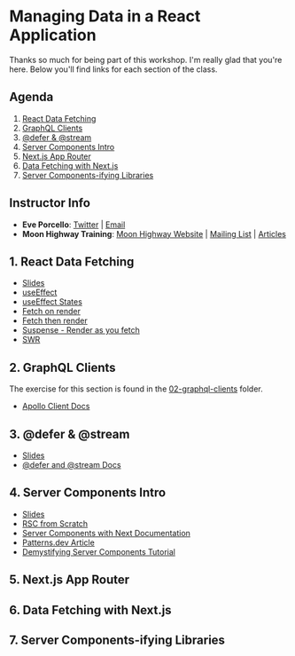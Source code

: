 # Managing Data in a React Application

Thanks so much for being part of this workshop. I'm really glad that you're here. Below you'll find links for each section of the class. 

## Agenda

1. [React Data Fetching](https://github.com/MoonHighway/react-data/blob/main/README.md#react-data-fetching)
2. [GraphQL Clients](https://github.com/MoonHighway/react-data#graphql-clients)
3. [@defer & @stream](https://github.com/MoonHighway/react-data#defer--stream)
4. [Server Components Intro](https://github.com/MoonHighway/react-data#server-components-intro)
5. [Next.js App Router](https://github.com/MoonHighway/react-data#nextjs-app-router)
6. [Data Fetching with Next.js](https://github.com/MoonHighway/react-data#data-fetching-with-nextjs)
7. [Server Components-ifying Libraries](https://github.com/MoonHighway/react-data#server-components-ifying-libraries)

## Instructor Info

- **Eve Porcello**: [Twitter](https://twitter.com/eveporcello) | [Email](mailto:eve@moonhighway.com)
- **Moon Highway Training**: [Moon Highway Website](https://www.moonhighway.com) | [Mailing List](http://bit.ly/moonhighway) | [Articles](https://www.moonhighway.com/articles)

## 1. React Data Fetching

- [Slides](https://slides.com/moonhighway/react-data/)
- [useEffect](https://codesandbox.io/s/use-effect-demo-3z93wk?file=/src/App.js)
- [useEffect States](https://codesandbox.io/s/data-states-9hwg4?file=/src/App.js)
- [Fetch on render](https://codesandbox.io/s/fetch-on-render-46pk6w?file=/src/App.js)
- [Fetch then render](https://codesandbox.io/s/fetch-then-render-s74kmn?file=/src/App.js)
- [Suspense - Render as you fetch](https://codesandbox.io/s/suspense-httkvr?file=/src/App.js)
- [SWR]()

## 2. GraphQL Clients

The exercise for this section is found in the [02-graphql-clients](https://github.com/MoonHighway/react-data/tree/main/02-graphql-clients) folder.

- [Apollo Client Docs](https://www.apollographql.com/docs/react)

## 3. @defer & @stream

- [Slides](https://slides.com/moonhighway/defer-stream/)
- [@defer and @stream Docs](https://www.apollographql.com/docs/react/data/defer/)

## 4. Server Components Intro

- [Slides](https://slides.com/moonhighway/rsc/)
- [RSC from Scratch](https://github.com/reactwg/server-components/discussions/5)
- [Server Components with Next Documentation](https://nextjs.org/docs/getting-started/react-essentials)
- [Patterns.dev Article](https://www.patterns.dev/posts/react-server-components)
- [Demystifying Server Components Tutorial](https://demystifying-rsc.vercel.app/)

## 5. Next.js App Router

## 6. Data Fetching with Next.js

## 7. Server Components-ifying Libraries
